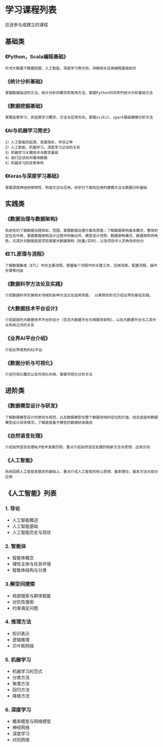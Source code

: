 # 学习课程列表

应该参与或建立的课程

## 基础类	

### 《Python，Scala编程基础》
    针对大数据下数据挖掘、人工智能、深度学习等方向，讲解相关应用编程基础知识

### 《统计分析基础》	
    掌握数据描述的方法、统计分析的概念和常用方法，掌握Python时间序列统计分析基础方法
	
### 《数据挖掘基础》
    掌握监督学习、非监督学习概念、方法与应用方向，掌握scikit、spark基础建模分析方法
	
### 《AI与机器学习简史》
    1）人工智能的起源、发展简史、学派之争
    2）人工智能、机器学习、深度学习之间的关系
    3）机器学习关键技术与数学基础
    4）我们应该如何看待数据
    5）机器学习的百家争鸣

### 《Keras与深度学习基础》	
    掌握深度神经网络特性、构造方法与应用，初步打下面向应用的建模方法与数据分析基础

## 实践类	

### 《数据治理与数据架构》	
    系统性的了解数据治理目标、范围，掌握数据治理方案及思路；了解数据架构基本概念，整体的定位及作用，掌握数据架构设计过程中的输出件、典型设计范例、数据架构模式、数据架构师角色，尤其针对数据底座项目掌握大数据架构（批量/实时），以及项目中人员角色的划分
	
### 《ETL原理与流程》
    了解数据集成（ETL）中的主要流程，掌握每个流程中的关键工作，应用场景、配置流程、操作步骤等内容
		
### 《数据科学方法论及实践》	
    介绍数据科学实施相关领域的各种方法论及适用场景。 以案例的形式介绍业界的最佳实践。
	
### 《大数据技术平台设计》	
    介绍底座的大数据技术平台的设计（包含大数据平台与微服务架构），以及大数据平台与工具作业系统之间的关系
	
### 《业界AI平台介绍》	
    介绍业界成熟的AI平台
	
### 《数据分析与可视化》	
    介绍可视化概念以及可视化作用，掌握可视化分析方法

## 进阶类	

### 《数据模型设计与研发》
    了解数据模型设计的原则与规范，以及数据模型在整个数据领域的定位和价值，结合底座的数据模型设计具体情况，了解底座基于模型的数据研发路径
	
### 《自然语言处理》	
    介绍自然语言处理NLP技术发展历程，重点介绍自然语言处理的和新方法与思想，应用方向
	
### 《人工智能》
    系统回顾人工智能发展史的基础上，重点介绍人工智能的核心思想、基本理论，基本方法与部分应用
    
    
## 《人工智能》列表
### 1. 导论
 + 人工智能概述
 + 人工智能基础
 + 人工智能历史与现状
### 2. 智能体
 + 智能体概念
 + 理性主体与任务环境
 + 智能体结构与分类
### 3.解空间搜索
 + 局部搜索与群体智能
 + 对抗性搜索
 + 约束满足问题
### 4. 推理方法
 + 知识表示
 + 逻辑推理
 + 贝叶斯网络
### 5. 机器学习
 + 机器学习的范式
 + 分类方法
 + 聚类方法
 + 回归方法
 + 降维方法
### 6. 深度学习
 + 概率模型与网络模型
 + 神经网络
 + 深度学习
 + 对抗网络
